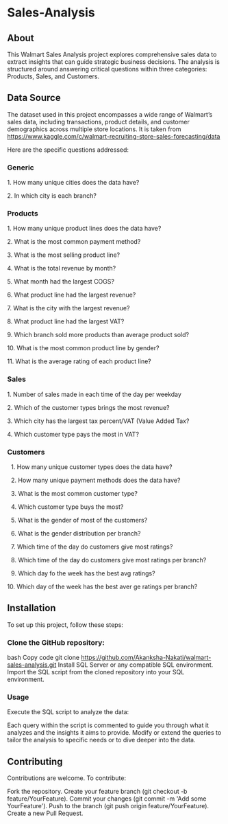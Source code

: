 # Sales-Analysis

## About
This Walmart Sales Analysis project explores comprehensive sales data to extract insights that can guide strategic business decisions. The analysis is structured around answering critical questions within three categories: Products, Sales, and Customers. 

## Data Source
The dataset used in this project encompasses a wide range of Walmart’s sales data, including transactions, product details, and customer demographics across multiple store locations.
It is taken from https://www.kaggle.com/c/walmart-recruiting-store-sales-forecasting/data

Here are the specific questions addressed:
### Generic 
1.⁠ ⁠How many unique cities does the data have?

2.⁠ ⁠In which city is each branch?

### Products
1.⁠ ⁠How many unique product lines does the data have?

2.⁠ ⁠What is the most common payment method?

3.⁠ ⁠What is the most selling product line?

4.⁠ ⁠What is the total revenue by month?

5.⁠ ⁠What month had the largest COGS?

6.⁠ ⁠What product line had the largest revenue?

7.⁠ ⁠What is the city with the largest revenue?

8.⁠ ⁠What product line had the largest VAT?

9.⁠ ⁠Which branch sold more products than average product sold?

10.⁠ ⁠What is the most common product line by gender?

11.⁠ ⁠What is the average rating of each product line?

### Sales
1.⁠ ⁠Number of sales made in each time of the day per weekday

2.⁠ ⁠Which of the customer types brings the most revenue?

3.⁠ ⁠Which city has the largest tax percent/VAT (Value Added Tax?

4.⁠ ⁠Which customer type pays the most in VAT?

### Customers
 1.⁠ ⁠How many unique customer types does the data have?
 
 2.⁠ ⁠How many unique payment methods does the data have?
 
 3.⁠ ⁠What is the most common customer type?
 
 4.⁠ ⁠Which customer type buys the most?
 
 5.⁠ ⁠What is the gender of most of the customers?
 
 6.⁠ ⁠What is the gender distribution per branch?
 
 7.⁠ ⁠Which time of the day do customers give most ratings?
 
 8.⁠ ⁠Which time of the day do customers give most ratings per branch?
 
 9.⁠ ⁠Which day fo the week has the best avg ratings?
 
10.⁠ ⁠Which day of the week has the best aver ge ratings per branch?

## Installation
To set up this project, follow these steps:

### Clone the GitHub repository:
bash
Copy code
git clone https://github.com/Akanksha-Nakati/walmart-sales-analysis.git
Install SQL Server or any compatible SQL environment.
Import the SQL script from the cloned repository into your SQL environment.

### Usage
Execute the SQL script to analyze the data:

Each query within the script is commented to guide you through what it analyzes and the insights it aims to provide.
Modify or extend the queries to tailor the analysis to specific needs or to dive deeper into the data.

## Contributing
Contributions are welcome. To contribute:

Fork the repository.
Create your feature branch (git checkout -b feature/YourFeature).
Commit your changes (git commit -m 'Add some YourFeature').
Push to the branch (git push origin feature/YourFeature).
Create a new Pull Request.
